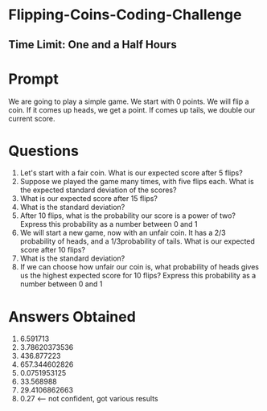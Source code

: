 # Flipping-Coins-Coding-Challenge
## Time Limit: One and a Half Hours 

# Prompt
We are going to play a simple game. We start with 0 points.  We will flip a coin. If it comes up heads, we get a point.  If comes up tails, we double our current score.

# Questions
1. Let's start with a fair coin. What is our expected score after 5 flips?
2. Suppose we played the game many times, with five flips each. What is the expected standard deviation of the scores?
3. What is our expected score after 15 flips?
4. What is the standard deviation?
5. After 10 flips, what is the probability our score is a power of two? Express this probability as a number between 0 and 1
6. We will start a new game, now with an unfair coin. It has a 2/3 probability of heads, and a 1/3probability of tails. What is our expected score after 10 flips?
7. What is the standard deviation?
8. If we can choose how unfair our coin is, what probability of heads gives us the highest expected score for 10 flips? Express this probability as a number between 0 and 1

# Answers Obtained
1. 6.591713
2. 3.78620373536
3. 436.877223
4. 657.344602826
5. 0.0751953125
6. 33.568988
7. 29.4106862663
8. 0.27 <-- not confident, got various results
